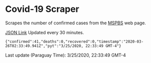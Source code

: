 # Covid-19 Scraper

Scrapes the number of confirmed cases from the [MSPBS](https://www.mspbs.gov.py/covid-19.php) web page.

[JSON Link](https://jmayalag.github.io/covid19-scrape/cases.json)
Updated every 30 minutes.
```
{"confirmed":41,"deaths":0,"recovered":0,"timestamp":"2020-03-26T02:33:49.941Z","pyt":"3/25/2020, 22:33:49 GMT-4"}
```
Last update (Paraguay Time): 3/25/2020, 22:33:49 GMT-4